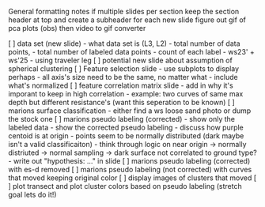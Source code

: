 General formatting notes
    if multiple slides per section keep the section header at top and create a subheader for each new slide
    figure out gif of pca plots (obs) then video to gif converter

[ ] data set (new slide)
    - what data set is (L3, L2)
    - total number of data points,
    - total number of labeled data points
    - count of each label
    - ws23' + ws'25
    - using traveler leg 
[ ] potential new slide about assumption of spherical clustering
[ ] Feature selection slide
    - use subplots to display perhaps
    - all axis's size need to be the same, no matter what
    - include what's normalized
[ ] feature correlation matrix slide
    - add in why it's imporant to keep in high correlation
        - example: two curves of same max depth but different resistance's (want this seperation to be known)
[ ] marions surface classification 
    - either find a ws loose sand photo or dump the stock one
[ ] marions pseudo labeling (corrected)
    - show only the labeled data 
    - show the corrected pseudo labeling
    - discuss how purple centoid is at origin
    - points seem to be normally distributed (dark maybe isn't a valid classificaiton)
        - think through logic on near origin -> normally distriuted -> normal sampling -> dark surface not correlated to ground type?
        - write out "hypothesis: ..." in slide
[ ] marions pseudo labeling (corrected) with es-d removed
[ ] marions pseudo labeling (not corrected) with curves that moved keeping original color
[ ] display images of clusters that moved
[ ] plot transect and plot cluster colors based on pseudo labeling (stretch goal lets do it!)